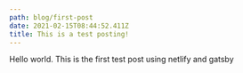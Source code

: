 ```yaml
---
path: blog/first-post
date: 2021-02-15T08:44:52.411Z
title: This is a test posting!
---
```

Hello world. This is the first test post using netlify and gatsby
